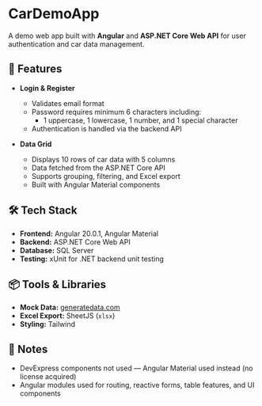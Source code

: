 # CarDemoApp

A demo web app built with **Angular** and **ASP.NET Core Web API** for user authentication and car data management.

## 🚀 Features

- **Login & Register**  
  - Validates email format  
  - Password requires minimum 6 characters including:  
    - 1 uppercase, 1 lowercase, 1 number, and 1 special character  
  - Authentication is handled via the backend API  

- **Data Grid**  
  - Displays 10 rows of car data with 5 columns  
  - Data fetched from the ASP.NET Core API  
  - Supports grouping, filtering, and Excel export  
  - Built with Angular Material components  

## 🛠️ Tech Stack

- **Frontend:** Angular 20.0.1, Angular Material  
- **Backend:** ASP.NET Core Web API  
- **Database:** SQL Server  
- **Testing:** xUnit for .NET backend unit testing  

## 📦 Tools & Libraries

- **Mock Data:** [generatedata.com](https://generatedata.com)  
- **Excel Export:** SheetJS (`xlsx`)
- **Styling:** Tailwind

## 📌 Notes

- DevExpress components not used — Angular Material used instead (no license acquired)  
- Angular modules used for routing, reactive forms, table features, and UI components  
